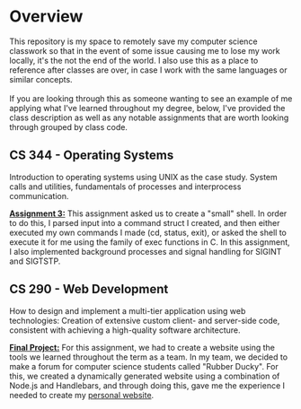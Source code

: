 # Overview
This repository is my space to remotely save my computer science classwork so that in the event of some issue causing me to lose my work locally,
it's the not the end of the world. I also use this as a place to reference after classes are over, in case I work with the same languages or similar
concepts. <br> <br>
If you are looking through this as someone wanting to see an example of me applying what I've learned throughout my degree, below, I've provided
the class description as well as any notable assignments that are worth looking through grouped by class code. 

## CS 344 - Operating Systems
Introduction to operating systems using UNIX as the case study. System calls and utilities, fundamentals of processes and interprocess communication. 

[**Assignment 3:**](https://github.com/jackhart591/cs/tree/main/CS%20344/Assignment%203) This assignment asked us to create a "small" shell. In order to
do this, I parsed input into a command struct I created, and then either executed my own commands I made (cd, status, exit), or asked the shell to
execute it for me using the family of exec functions in C. In this assignment, I also implemented background processes and signal handling for SIGINT and
SIGTSTP. 

## CS 290 - Web Development
How to design and implement a multi-tier application using web technologies: Creation of extensive custom client- and server-side code, consistent with
achieving a high-quality software architecture.

[**Final Project:**](https://github.com/osu-cs290-sp22/final-project-rubber-ducky-boys/tree/a1ea1c34a50429167952f99d0aa81c35262eec1d) For this assignment,
we had to create a website using the tools we learned throughout the term as a team. In my team, we decided to make a forum for computer science students
called "Rubber Ducky". For this, we created a dynamically generated website using a combination of Node.js and Handlebars, and through doing this, gave me
the experience I needed to create my [personal website](https://github.com/jackhart591/Personal-Website).
